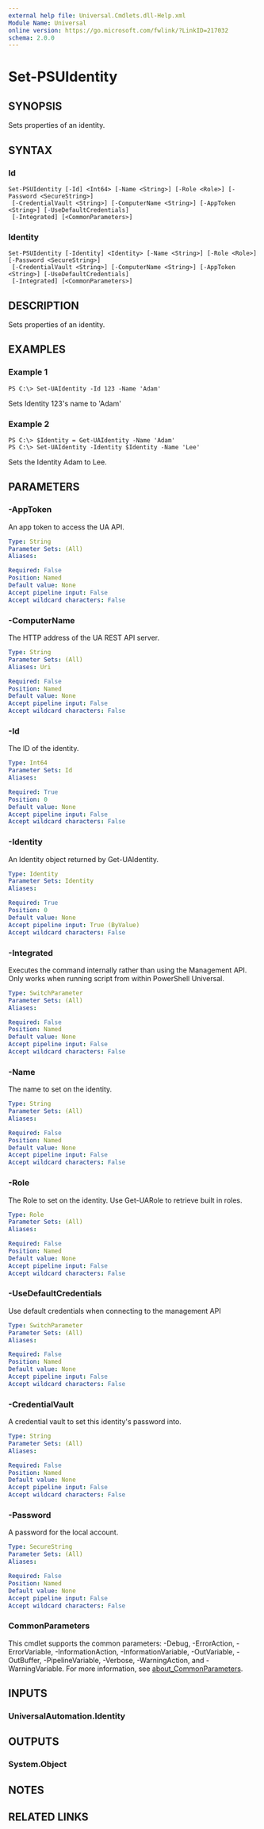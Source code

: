 ```yaml
---
external help file: Universal.Cmdlets.dll-Help.xml
Module Name: Universal
online version: https://go.microsoft.com/fwlink/?LinkID=217032
schema: 2.0.0
---
```


# Set-PSUIdentity

## SYNOPSIS
Sets properties of an identity.

## SYNTAX

### Id
```
Set-PSUIdentity [-Id] <Int64> [-Name <String>] [-Role <Role>] [-Password <SecureString>]
 [-CredentialVault <String>] [-ComputerName <String>] [-AppToken <String>] [-UseDefaultCredentials]
 [-Integrated] [<CommonParameters>]
```

### Identity
```
Set-PSUIdentity [-Identity] <Identity> [-Name <String>] [-Role <Role>] [-Password <SecureString>]
 [-CredentialVault <String>] [-ComputerName <String>] [-AppToken <String>] [-UseDefaultCredentials]
 [-Integrated] [<CommonParameters>]
```

## DESCRIPTION
Sets properties of an identity.

## EXAMPLES

### Example 1
```
PS C:\> Set-UAIdentity -Id 123 -Name 'Adam'
```

Sets Identity 123's name to 'Adam'

### Example 2
```
PS C:\> $Identity = Get-UAIdentity -Name 'Adam'
PS C:\> Set-UAIdentity -Identity $Identity -Name 'Lee'
```

Sets the Identity Adam to Lee.

## PARAMETERS

### -AppToken
An app token to access the UA API.

```yaml
Type: String
Parameter Sets: (All)
Aliases:

Required: False
Position: Named
Default value: None
Accept pipeline input: False
Accept wildcard characters: False
```

### -ComputerName
The HTTP address of the UA REST API server.

```yaml
Type: String
Parameter Sets: (All)
Aliases: Uri

Required: False
Position: Named
Default value: None
Accept pipeline input: False
Accept wildcard characters: False
```

### -Id
The ID of the identity.

```yaml
Type: Int64
Parameter Sets: Id
Aliases:

Required: True
Position: 0
Default value: None
Accept pipeline input: False
Accept wildcard characters: False
```

### -Identity
An Identity object returned by Get-UAIdentity.

```yaml
Type: Identity
Parameter Sets: Identity
Aliases:

Required: True
Position: 0
Default value: None
Accept pipeline input: True (ByValue)
Accept wildcard characters: False
```

### -Integrated
Executes the command internally rather than using the Management API. Only works when running script from within PowerShell Universal. 

```yaml
Type: SwitchParameter
Parameter Sets: (All)
Aliases:

Required: False
Position: Named
Default value: None
Accept pipeline input: False
Accept wildcard characters: False
```

### -Name
The name to set on the identity.

```yaml
Type: String
Parameter Sets: (All)
Aliases:

Required: False
Position: Named
Default value: None
Accept pipeline input: False
Accept wildcard characters: False
```

### -Role
The Role to set on the identity.
Use Get-UARole to retrieve built in roles.

```yaml
Type: Role
Parameter Sets: (All)
Aliases:

Required: False
Position: Named
Default value: None
Accept pipeline input: False
Accept wildcard characters: False
```

### -UseDefaultCredentials
Use default credentials when connecting to the management API

```yaml
Type: SwitchParameter
Parameter Sets: (All)
Aliases:

Required: False
Position: Named
Default value: None
Accept pipeline input: False
Accept wildcard characters: False
```

### -CredentialVault
A credential vault to set this identity's password into. 

```yaml
Type: String
Parameter Sets: (All)
Aliases:

Required: False
Position: Named
Default value: None
Accept pipeline input: False
Accept wildcard characters: False
```

### -Password
A password for the local account.

```yaml
Type: SecureString
Parameter Sets: (All)
Aliases:

Required: False
Position: Named
Default value: None
Accept pipeline input: False
Accept wildcard characters: False
```

### CommonParameters
This cmdlet supports the common parameters: -Debug, -ErrorAction, -ErrorVariable, -InformationAction, -InformationVariable, -OutVariable, -OutBuffer, -PipelineVariable, -Verbose, -WarningAction, and -WarningVariable. For more information, see [about_CommonParameters](http://go.microsoft.com/fwlink/?LinkID=113216).

## INPUTS

### UniversalAutomation.Identity
## OUTPUTS

### System.Object
## NOTES

## RELATED LINKS
